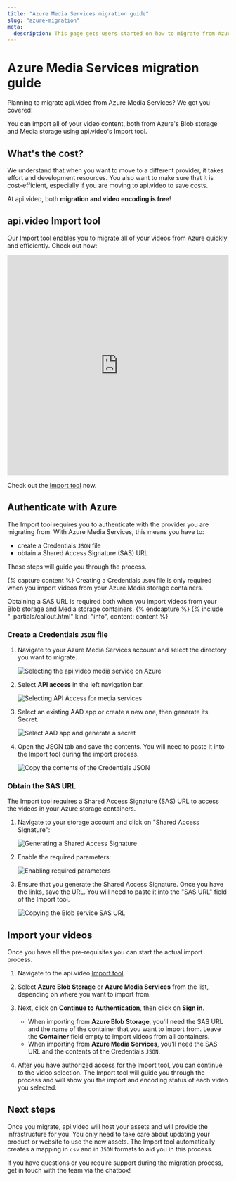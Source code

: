 ```yaml
---
title: "Azure Media Services migration guide"
slug: "azure-migration"
meta:
  description: This page gets users started on how to migrate from Azure Media Services to api.video.
---
```


# Azure Media Services migration guide

Planning to migrate api.video from Azure Media Services? We got you covered!

You can import all of your video content, both from Azure's Blob storage and Media storage using api.video's Import tool.

## What's the cost? 

We understand that when you want to move to a different provider, it takes effort and development resources. You also want to make sure that it is cost-efficient, especially if you are moving to api.video to save costs.

At api.video, both **migration and video encoding is free**!

## api.video Import tool

Our Import tool enables you to migrate all of your videos from Azure quickly and efficiently. Check out how:

<iframe src="https://embed.api.video/vod/vi3GrVeqjaLojAMZOciiRBOS#hide-title" type="text/html" width="100%" height="500" frameborder="0" scrolling="no" allowfullscreen="true"></iframe>

Check out the [Import tool](https://dashboard.api.video/import) now. 

## Authenticate with Azure

The Import tool requires you to authenticate with the provider you are migrating from. With Azure Media Services, this means you have to:

- create a Credentials `JSON` file
- obtain a Shared Access Signature (SAS) URL

These steps will guide you through the process.

{% capture content %}
Creating a Credentials `JSON` file is only required when you import videos from your Azure Media storage containers.

Obtaining a SAS URL is required both when you import videos from your Blob storage and Media storage containers. 
{% endcapture %}
{% include "_partials/callout.html" kind: "info", content: content %}

### Create a Credentials `JSON` file

1. Navigate to your Azure Media Services account and select the directory you want to migrate.

   ![Selecting the api.video media service on Azure](/_assets/get-started/azure-migration/azure-1.png)

2. Select **API access** in the left navigation bar.

   ![Selecting API Access for media services](/_assets/get-started/azure-migration/azure-2.png)

3. Select an existing AAD app or create a new one, then generate its Secret.

   ![Select AAD app and generate a secret](/_assets/get-started/azure-migration/azure-media-aad.webp)

4. Open the JSON tab and save the contents. You will need to paste it into the Import tool during the import process.

   ![Copy the contents of the Credentials JSON](/_assets/get-started/azure-migration/azure-media-json.webp)

### Obtain the SAS URL

The Import tool requires a Shared Access Signature (SAS) URL to access the videos in your Azure storage containers. 

1. Navigate to your storage account and click on "Shared Access Signature":

   ![Generating a Shared Access Signature](/_assets/get-started/azure-migration/azure-4.png)

2. Enable the required parameters:

   ![Enabling required parameters](/_assets/get-started/azure-migration/azure-storage-doc-11.png)

3. Ensure that you generate the Shared Access Signature. Once you have the links, save the URL. You will need to paste it into the "SAS URL" field of the Import tool.

   ![Copying the Blob service SAS URL](/_assets/get-started/azure-migration/azure-6.png)

## Import your videos

Once you have all the pre-requisites you can start the actual import process.

1. Navigate to the api.video [Import tool](https://dashboard.api.video/import).

2. Select **Azure Blob Storage** or **Azure Media Services** from the list, depending on where you want to import from.

3. Next, click on **Continue to Authentication**, then click on **Sign in**.

   - When importing from **Azure Blob Storage**, you'll need the SAS URL and the name of the container that you want to    import from. Leave the **Container** field empty to import videos from all containers.
   - When importing from **Azure Media Services**, you'll need the SAS URL and the contents of the Credentials `JSON`.

4. After you have authorized access for the Import tool, you can continue to the video selection. The Import tool will guide you through the process and will show you the import and encoding status of each video you selected.

## Next steps

Once you migrate, api.video will host your assets and will provide the infrastructure for you. You only need to take care about updating your product or website to use the new assets. The Import tool automatically creates a mapping in <code>csv</code> and in <code>JSON</code> formats to aid you in this process.

If you have questions or you require support during the migration process, get in touch with the team via the chatbox!